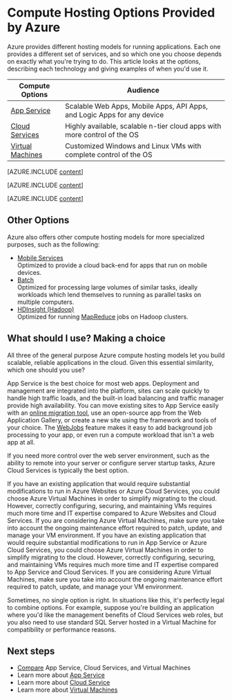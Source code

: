 <properties 
	pageTitle="Compute Hosting Options Provided by Azure" 
	description="Learn about Azure compute hosting options and how they work: Virtual Machines, Websites, Cloud Services, and others." 
	headerExpose="" 
	footerExpose="" 
	services="cloud-services,virtual-machines"
	authors="Thraka" 
	documentationCenter=""
	manager="timlt"/>

<tags 
	ms.service="multiple" 
	ms.workload="multiple" 
	ms.tgt_pltfrm="na" 
	ms.devlang="na" 
	ms.topic="article" 
	ms.date="06/16/2015" 
	ms.author="adegeo;cephalin;kathydav"/>




# Compute Hosting Options Provided by Azure

Azure provides different hosting models for running applications. Each one provides a different set of services, and so which one you choose depends on exactly what you're trying to do. This article looks at the options, describing each technology and giving examples of when you'd use it.

| Compute Options    | Audience   |
| ------------------ | --------   |
| [App Service]      | Scalable Web Apps, Mobile Apps, API Apps, and Logic Apps for any device |
| [Cloud Services]   | Highly available, scalable n-tier cloud apps with more control of the OS |
| [Virtual Machines] | Customized Windows and Linux VMs with complete control of the OS |

[AZURE.INCLUDE [content](../../includes/app-service-choose-me-content.md)]

[AZURE.INCLUDE [content](../../includes/cloud-services-choose-me-content.md)]

[AZURE.INCLUDE [content](../../includes/virtual-machines-choose-me-content.md)]

## Other Options

Azure also offers other compute hosting models for more specialized purposes, such as the following:

* [Mobile Services](/services/mobile-services/)  
  Optimized to provide a cloud back-end for apps that run on mobile devices.
* [Batch](/services/batch/)  
  Optimized for processing large volumes of similar tasks, ideally workloads which lend themselves to running as parallel tasks on multiple computers.
* [HDInsight (Hadoop)](/services/hdinsight/)  
  Optimized for running [MapReduce](http://www.asp.net/aspnet/overview/developing-apps-with-windows-azure/building-real-world-cloud-apps-with-windows-azure/data-storage-options/#hadoop) jobs on Hadoop clusters. 

## What should I use? Making a choice

All three of the general purpose Azure compute hosting models let you build scalable, reliable applications in the cloud. Given this essential similarity, which one should you use?

App Service is the best choice for most web apps. Deployment and management are integrated into the platform, sites can scale quickly to handle high traffic loads, and the built-in load balancing and traffic manager provide high availability. You can move existing sites to App Service easily with an [online migration tool](https://www.migratetoazure.net/), use an open-source app from the Web Application Gallery, or create a new site using the framework and tools of your choice. The [WebJobs](http://go.microsoft.com/fwlink/?linkid=390226) feature makes it easy to add background job processing to your app, or even run a compute workload that isn't a web app at all. 

If you need more control over the web server environment, such as the ability to remote into your server or configure server startup tasks, Azure Cloud Services is typically the best option.

If you have an existing application that would require substantial modifications to run in Azure Websites or Azure Cloud Services, you could choose Azure Virtual Machines in order to simplify migrating to the cloud. However, correctly configuring, securing, and maintaining VMs requires much more time and IT expertise compared to Azure Websites and Cloud Services. If you are considering Azure Virtual Machines, make sure you take into account the ongoing maintenance effort required to patch, update, and manage your VM environment.
If you have an existing application that would require substantial modifications to run in App Service or Azure Cloud Services, you could choose Azure Virtual Machines in order to simplify migrating to the cloud. However, correctly configuring, securing, and maintaining VMs requires much more time and IT expertise compared to App Service and Cloud Services. If you are considering Azure Virtual Machines, make sure you take into account the ongoing maintenance effort required to patch, update, and manage your VM environment.

Sometimes, no single option is right. In situations like this, it's perfectly legal to combine options. For example, suppose you're building an application where you'd like the management benefits of Cloud Services web roles, but you also need to use standard SQL Server hosted in a Virtual Machine for compatibility or performance reasons. 

<!-- In this case, the best option is to combine compute hosting options, as the figure below shows.--

<a name="fig4"></a>
![07_CombineTechnologies][07_CombineTechnologies] 
 
**Figure: A single application can use multiple hosting options.**

As the figure illustrates, the Cloud Services VMs run in a separate cloud service from the Virtual Machines VMs. Still, the two can communicate quite efficiently, so building an app this way is sometimes the best choice.
[07_CombineTechnologies]: ./media/fundamentals-application-models/ExecModels_07_CombineTechnologies.png
!-->

[App Service]: #tellmeas
[Virtual Machines]: #tellmevm
[Cloud Services]: #tellmecs

## Next steps

* [Compare](../choose-web-site-cloud-service-vm/) App Service, Cloud Services, and Virtual Machines
* Learn more about [App Service](../app-service-web-overview.md)
* Learn more about [Cloud Service](services/cloud-services/)
* Learn more about [Virtual Machines](https://msdn.microsoft.com/library/azure/jj156143.aspx) 